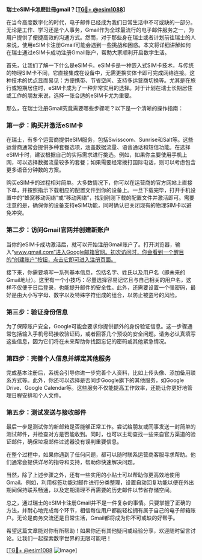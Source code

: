 **瑞士eSIM卡怎麽註冊gmail？[[TG💪+ @esim1088](https://t.me/s/esim1088)]**

在当今高度数字化的时代，电子邮件已经成为我们日常生活中不可或缺的一部分。无论是工作、学习还是个人事务，Gmail作为全球最流行的电子邮件服务之一，为用户提供了便捷高效的沟通方式。然而，对于那些身在瑞士或者计划前往瑞士的人来说，使用eSIM卡注册Gmail可能会遇到一些挑战和困惑。本文将详细讲解如何在瑞士通过eSIM卡成功注册Gmail账户，帮助大家顺利开启数字生活。

首先，让我们了解一下什么是eSIM卡。eSIM卡是一种嵌入式SIM卡技术，与传统的物理SIM卡不同，它直接集成在设备中，无需更换实体卡即可完成网络连接。这种技术的优点显而易见：方便携带、节省空间、支持多运营商切换等。尤其是在旅行或短期居住时，eSIM卡成为了一种非常实用的选择。对于计划在瑞士长期居住或工作的朋友来说，选择一张合适的eSIM卡尤为重要。

那么，在瑞士注册Gmail究竟需要哪些步骤呢？以下是一个清晰的操作指南：

### 第一步：购买并激活eSIM卡

在瑞士，有多个运营商提供eSIM服务，包括Swisscom、Sunrise和Salt等。这些运营商通常会提供多种套餐选项，涵盖数据流量、语音通话和短信功能。在选择eSIM卡时，建议根据自己的实际需求进行挑选。例如，如果你主要使用手机上网，可以选择数据流量较多的套餐；如果需要经常拨打国际电话，则可以考虑包含更多语音分钟数的方案。

购买eSIM卡的过程相对简单。大多数情况下，你可以在运营商的官方网站上直接下单，并按照指示下载相应的配置文件到你的设备上。一旦下载完毕，打开手机设置中的“蜂窝移动网络”或“移动网络”，找到刚刚下载的配置文件并激活即可。需要注意的是，确保你的设备支持eSIM功能，同时确认已关闭现有的物理SIM卡以避免冲突。

### 第二步：访问Gmail官网并创建新账户

当你的eSIM卡成功激活后，就可以开始注册Gmail账户了。打开浏览器，输入“www.gmail.com”进入Google邮箱官网。初次访问时，你会看到一个醒目的“创建账户”按钮，点击它即可进入注册页面。

接下来，你需要填写一系列基本信息，包括名字、姓氏以及用户名（即未来的Gmail地址）。这里有一个小技巧：尽量选择容易记忆且与自己相关的用户名，这样不仅便于日后登录，也能提升邮件的安全性。此外，还需要设置一个强密码，最好是由大小写字母、数字以及特殊字符组成的组合，以防止被盗号的风险。

### 第三步：验证身份信息

为了保障账户安全，Google可能会要求你提供额外的身份验证信息。这一步骤通常包括输入手机号码接收验证码，或者回答几个预设的安全问题。请务必认真填写这些信息，因为它们将在未来帮助你找回忘记的密码或其他紧急情况。

### 第四步：完善个人信息并绑定其他服务

完成基本注册后，系统会引导你进一步完善个人资料，比如上传头像、添加备用联系方式等。此外，你还可以选择是否同步Google旗下的其他服务，如Google Drive、Google Calendar等。这些服务不仅能提高工作效率，还能让你更好地管理日程安排和个人文件。

### 第五步：测试发送与接收邮件

最后一步是测试你的新邮箱是否能够正常工作。尝试给朋友或同事发送一封简单的测试邮件，并检查对方是否能收到。同时，也可以主动查找一些来自官方渠道的验证邮件，确保垃圾邮件过滤器没有误判重要信息。

在整个过程中，如果你遇到了任何问题，都可以随时联系运营商客服寻求帮助。他们通常会提供详尽的指导和支持，帮助你快速解决问题。

当然，除了上述步骤之外，还有一些实用的小贴士可以帮助你更高效地使用Gmail。例如，利用标签功能对邮件进行分类整理，设置自动回复功能以便在外出期间保持联系畅通，以及定期清理不再需要的历史邮件以节省存储空间。

总之，通过瑞士的eSIM卡注册Gmail并不是一件复杂的事情。只要掌握了正确的方法，并耐心地完成每个环节，相信每位用户都能轻松拥有属于自己的电子邮箱账户。无论是商务交流还是日常生活，Gmail都将成为你不可或缺的好帮手。

希望这篇文章能对你有所帮助！如果你还有其他疑问或经验分享，欢迎随时留言讨论。让我们一起探索数字世界的无限可能吧！

[[TG💪+ @esim1088](https://t.me/s/esim1088) ![Image](https://i.postimg.cc/4NQfJmqS/Snipaste-2025-05-13-00-14-12.png)]